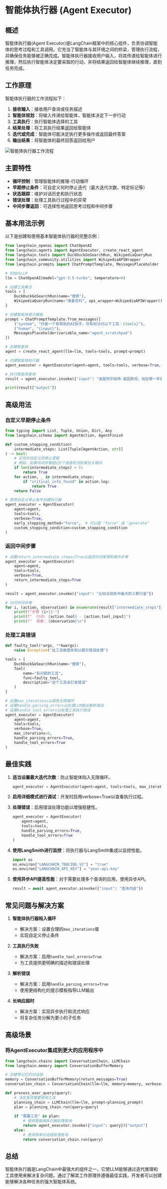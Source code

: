 # 智能体执行器 (Agent Executor)

## 概述

智能体执行器(Agent Executor)是LangChain框架中的核心组件，负责协调智能体的思考过程和工具调用。它充当了智能体与其环境之间的桥梁，管理执行流程，并确保任务能够被正确完成。智能体执行器接收用户输入，将其传递给智能体进行推理，然后执行智能体决定要采取的行动，并将结果返回给智能体继续推理，直到任务完成。

## 工作原理

智能体执行器的工作流程如下：

1. **接收输入**：接收用户查询或任务描述
2. **智能体规划**：将输入传递给智能体，智能体决定下一步行动
3. **工具执行**：执行智能体选择的工具
4. **结果处理**：将工具执行结果返回给智能体
5. **迭代或完成**：智能体可能决定执行更多操作或返回最终答案
6. **输出结果**：将智能体的最终回答返回给用户

![智能体执行器工作流程](https://egoalpha.com/assets/chat_agent_ex.4a1d980b.png)

## 主要特性

- **循环控制**：管理智能体的推理-行动循环
- **早期停止条件**：可自定义何时停止迭代（最大迭代次数、特定标记等）
- **状态跟踪**：维护对话历史和执行状态
- **错误处理**：处理工具执行过程中的异常
- **中间步骤返回**：可选择性地返回思考过程和中间步骤

## 基本用法示例

以下是创建和使用基本智能体执行器的完整示例：

```python
from langchain_openai import ChatOpenAI
from langchain.agents import AgentExecutor, create_react_agent
from langchain.tools import DuckDuckGoSearchRun, WikipediaQueryRun
from langchain_community.utilities import WikipediaAPIWrapper
from langchain.prompts import ChatPromptTemplate, MessagesPlaceholder

# 初始化LLM
llm = ChatOpenAI(model="gpt-3.5-turbo", temperature=0)

# 创建工具集合
tools = [
    DuckDuckGoSearchRun(name="搜索"),
    WikipediaQueryRun(name="维基百科", api_wrapper=WikipediaAPIWrapper())
]

# 创建智能体提示模板
prompt = ChatPromptTemplate.from_messages([
    ("system", "你是一个有帮助的AI助手。你有权访问以下工具：{tools}"),
    ("human", "{input}"),
    MessagesPlaceholder(variable_name="agent_scratchpad")
])

# 创建智能体
agent = create_react_agent(llm=llm, tools=tools, prompt=prompt)

# 创建智能体执行器
agent_executor = AgentExecutor(agent=agent, tools=tools, verbose=True, handle_parsing_errors=True)

# 执行智能体查询
result = agent_executor.invoke({"input": "谁是阿尔伯特·爱因斯坦，他在哪一年获得诺贝尔奖？"})

print(result["output"])
```

## 高级用法

### 自定义早期停止条件

```python
from typing import List, Tuple, Union, Dict, Any
from langchain.schema import AgentAction, AgentFinish

def custom_stopping_condition(
    intermediate_steps: List[Tuple[AgentAction, str]]
) -> bool:
    # 实现你自定义的停止逻辑
    # 例如，如果中间步骤超过5个或者检测到某些关键词
    if len(intermediate_steps) > 5:
        return True
    for action, _ in intermediate_steps:
        if "critical_info_found" in action.log:
            return True
    return False

# 使用自定义停止条件创建执行器
agent_executor = AgentExecutor(
    agent=agent,
    tools=tools,
    verbose=True,
    early_stopping_method="force",  # 可以是 "force" 或 "generate"
    custom_stopping_condition=custom_stopping_condition
)
```

### 返回中间步骤

```python
# 设置return_intermediate_steps=True以返回中间推理和操作步骤
agent_executor = AgentExecutor(
    agent=agent,
    tools=tools,
    verbose=True,
    return_intermediate_steps=True
)

result = agent_executor.invoke({"input": "比较太阳系中最大的三颗行星"})

# 访问中间步骤
for i, (action, observation) in enumerate(result["intermediate_steps"]):
    print(f"步骤 {i+1}:")
    print(f"  行动: {action.tool} - {action.tool_input}")
    print(f"  观察: {observation}\n")
```

### 处理工具错误

```python
def faulty_tool(*args, **kwargs):
    raise Exception("此工具故意失败以展示错误处理")

tools = [
    DuckDuckGoSearchRun(name="搜索"),
    Tool(
        name="有问题的工具",
        func=faulty_tool,
        description="这个工具会引发错误"
    )
]

# 设置max_iterations以避免无限循环
# 设置handle_parsing_errors以处理LLM输出解析错误
# 设置handle_tool_errors以处理工具执行错误
agent_executor = AgentExecutor(
    agent=agent,
    tools=tools,
    verbose=True,
    max_iterations=5,
    handle_parsing_errors=True,
    handle_tool_errors=True
)
```

## 最佳实践

1. **适当设置最大迭代次数**：防止智能体陷入无限循环。

   ```python
   agent_executor = AgentExecutor(agent=agent, tools=tools, max_iterations=10)
   ```

2. **启用详细模式进行调试**：开发时启用verbose=True以查看执行过程。

3. **处理错误**：启用错误处理功能以增强稳健性。

   ```python
   agent_executor = AgentExecutor(
       agent=agent, 
       tools=tools, 
       handle_parsing_errors=True,
       handle_tool_errors=True
   )
   ```

4. **使用LangSmith进行监控**：将执行器与LangSmith集成以监控性能。

   ```python
   import os
   os.environ["LANGCHAIN_TRACING_V2"] = "true"
   os.environ["LANGCHAIN_API_KEY"] = "your-api-key"
   ```

5. **使用异步API提高性能**：对于需要处理多个查询的应用，使用异步API。

   ```python
   result = await agent_executor.ainvoke({"input": "查询内容"})
   ```

## 常见问题与解决方案

1. **智能体执行器陷入循环**
   - 解决方案：设置合理的`max_iterations`值
   - 实现自定义停止条件

2. **工具执行失败**
   - 解决方案：启用`handle_tool_errors=True`
   - 为工具提供更明确的描述和错误处理

3. **解析错误**
   - 解决方案：启用`handle_parsing_errors=True`
   - 使用更结构化的提示模板指导LLM输出

4. **长响应超时**
   - 解决方案：实现异步执行和流式响应
   - 将复杂任务分解为更小的子任务

## 高级场景

### 将AgentExecutor集成到更大的应用程序中

```python
from langchain.chains import ConversationChain, LLMChain
from langchain.memory import ConversationBufferMemory

# 创建带记忆的对话链
memory = ConversationBufferMemory(return_messages=True)
conversation_chain = ConversationChain(llm=llm, memory=memory, verbose=True)

def process_user_query(query):
    # 决定是否需要使用工具
    planning_chain = LLMChain(llm=llm, prompt=planning_prompt)
    plan = planning_chain.run(query=query)
    
    if "需要工具" in plan:
        # 使用智能体执行器处理查询
        return agent_executor.invoke({"input": query})["output"]
    else:
        # 使用简单对话链处理查询
        return conversation_chain.run(query)
```

## 总结

智能体执行器是LangChain中最强大的组件之一，它使LLM能够通过迭代推理和工具使用来解决复杂问题。通过了解其工作原理并遵循最佳实践，开发者可以创建能够解决各种任务的强大智能体系统。
